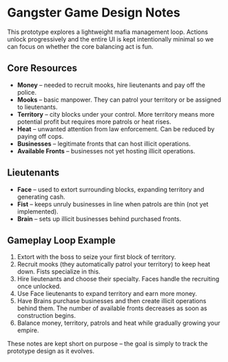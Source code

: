 # Gangster Game Design Notes

This prototype explores a lightweight mafia management loop. Actions unlock progressively and the entire UI is kept intentionally minimal so we can focus on whether the core balancing act is fun.

## Core Resources
- **Money** – needed to recruit mooks, hire lieutenants and pay off the police.
- **Mooks** – basic manpower. They can patrol your territory or be assigned to lieutenants.
- **Territory** – city blocks under your control. More territory means more potential profit but requires more patrols or heat rises.
- **Heat** – unwanted attention from law enforcement. Can be reduced by paying off cops.
- **Businesses** – legitimate fronts that can host illicit operations.
- **Available Fronts** – businesses not yet hosting illicit operations.

## Lieutenants
- **Face** – used to extort surrounding blocks, expanding territory and generating cash.
- **Fist** – keeps unruly businesses in line when patrols are thin (not yet implemented).
- **Brain** – sets up illicit businesses behind purchased fronts.

## Gameplay Loop Example
1. Extort with the boss to seize your first block of territory.
2. Recruit mooks (they automatically patrol your territory) to keep heat down. Fists specialize in this.
3. Hire lieutenants and choose their specialty. Faces handle the recruiting once unlocked.
4. Use Face lieutenants to expand territory and earn more money.
5. Have Brains purchase businesses and then create illicit operations behind them. The number of available fronts decreases as soon as construction begins.
6. Balance money, territory, patrols and heat while gradually growing your empire.

These notes are kept short on purpose – the goal is simply to track the prototype design as it evolves.
